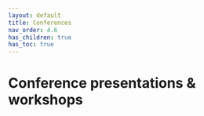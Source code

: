 ```yaml
---
layout: default
title: Conferences
nav_order: 4.6
has_children: true
has_toc: true
---
```

# Conference presentations & workshops  